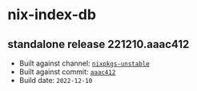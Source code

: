 # nix-index-db
## standalone release 221210.aaac412
- Built against channel: [`nixpkgs-unstable`](https://github.com/nixos/nixpkgs/tree/nixpkgs-unstable)
- Built against commit: [`aaac412`](https://github.com/NixOS/nixpkgs/commit/aaac4123e3e33e779af54361a244857d029a64dd)
- Build date: `2022-12-10`

